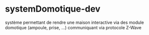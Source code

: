 
# systemDomotique-dev
système permettant de rendre une maison interactive via des module domotique (ampoule, prise, ...) communiquant via protocole Z-Wave
